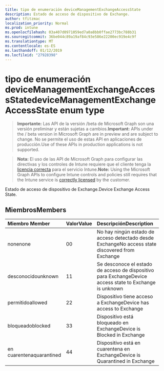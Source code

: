 ```yaml
---
title: tipo de enumeración deviceManagementExchangeAccessState
description: Estado de acceso de dispositivo de Exchange.
author: tfitzmac
localization_priority: Normal
ms.prod: intune
ms.openlocfilehash: 03a407d0971059ed7a0a8bb0ffae2773bc788b31
ms.sourcegitcommit: 36be044c89a19af84c93e586e22200ec919e4c9f
ms.translationtype: MT
ms.contentlocale: es-ES
ms.lasthandoff: 01/12/2019
ms.locfileid: "27928398"
---
```

# <a name="devicemanagementexchangeaccessstate-enum-type"></a><span data-ttu-id="46099-103">tipo de enumeración deviceManagementExchangeAccessState</span><span class="sxs-lookup"><span data-stu-id="46099-103">deviceManagementExchangeAccessState enum type</span></span>

> <span data-ttu-id="46099-104">**Importante:** Las API de la versión /beta de Microsoft Graph son una versión preliminar y están sujetas a cambios.</span><span class="sxs-lookup"><span data-stu-id="46099-104">**Important:** APIs under the / beta version in Microsoft Graph are in preview and are subject to change.</span></span> <span data-ttu-id="46099-105">No se permite el uso de estas API en aplicaciones de producción.</span><span class="sxs-lookup"><span data-stu-id="46099-105">Use of these APIs in production applications is not supported.</span></span>

> <span data-ttu-id="46099-106">**Nota:** El uso de las API de Microsoft Graph para configurar las directivas y los controles de Intune requiere que el cliente tenga la [licencia correcta](https://go.microsoft.com/fwlink/?linkid=839381) para el servicio Intune.</span><span class="sxs-lookup"><span data-stu-id="46099-106">**Note:** Using the Microsoft Graph APIs to configure Intune controls and policies still requires that the Intune service is [correctly licensed](https://go.microsoft.com/fwlink/?linkid=839381) by the customer.</span></span>

<span data-ttu-id="46099-107">Estado de acceso de dispositivo de Exchange.</span><span class="sxs-lookup"><span data-stu-id="46099-107">Device Exchange Access State.</span></span>
## <a name="members"></a><span data-ttu-id="46099-108">Miembros</span><span class="sxs-lookup"><span data-stu-id="46099-108">Members</span></span>
|<span data-ttu-id="46099-109">Miembro	</span><span class="sxs-lookup"><span data-stu-id="46099-109">Member</span></span>|<span data-ttu-id="46099-110">Valor</span><span class="sxs-lookup"><span data-stu-id="46099-110">Value</span></span>|<span data-ttu-id="46099-111">Descripción</span><span class="sxs-lookup"><span data-stu-id="46099-111">Description</span></span>|
|:---|:---|:---|
|<span data-ttu-id="46099-112">none</span><span class="sxs-lookup"><span data-stu-id="46099-112">none</span></span>|<span data-ttu-id="46099-113">0</span><span class="sxs-lookup"><span data-stu-id="46099-113">0</span></span>|<span data-ttu-id="46099-114">No hay ningún estado de acceso detectado desde Exchange</span><span class="sxs-lookup"><span data-stu-id="46099-114">No access state discovered from Exchange</span></span>|
|<span data-ttu-id="46099-115">desconocido</span><span class="sxs-lookup"><span data-stu-id="46099-115">unknown</span></span>|<span data-ttu-id="46099-116">1</span><span class="sxs-lookup"><span data-stu-id="46099-116">1</span></span>|<span data-ttu-id="46099-117">Se desconoce el estado de acceso de dispositivo para Exchange</span><span class="sxs-lookup"><span data-stu-id="46099-117">Device access state to Exchange is unknown</span></span>|
|<span data-ttu-id="46099-118">permitido</span><span class="sxs-lookup"><span data-stu-id="46099-118">allowed</span></span>|<span data-ttu-id="46099-119">2</span><span class="sxs-lookup"><span data-stu-id="46099-119">2</span></span>|<span data-ttu-id="46099-120">Dispositivo tiene acceso a Exchange</span><span class="sxs-lookup"><span data-stu-id="46099-120">Device has access to Exchange</span></span>|
|<span data-ttu-id="46099-121">bloqueado</span><span class="sxs-lookup"><span data-stu-id="46099-121">blocked</span></span>|<span data-ttu-id="46099-122">3</span><span class="sxs-lookup"><span data-stu-id="46099-122">3</span></span>|<span data-ttu-id="46099-123">Dispositivo está bloqueado en Exchange</span><span class="sxs-lookup"><span data-stu-id="46099-123">Device is Blocked in Exchange</span></span>|
|<span data-ttu-id="46099-124">en cuarentena</span><span class="sxs-lookup"><span data-stu-id="46099-124">quarantined</span></span>|<span data-ttu-id="46099-125">4</span><span class="sxs-lookup"><span data-stu-id="46099-125">4</span></span>|<span data-ttu-id="46099-126">Dispositivo está en cuarentena en Exchange</span><span class="sxs-lookup"><span data-stu-id="46099-126">Device is Quarantined in Exchange</span></span>|





